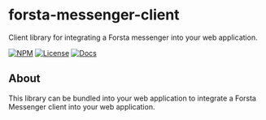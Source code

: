 forsta-messenger-client
========
Client library for integrating a Forsta messenger into your web application.


[![NPM](https://img.shields.io/npm/v/forsta-messenger-client.svg)](https://www.npmjs.com/package/forsta-messenger-client)
[![License](https://img.shields.io/npm/l/forsta-messenger-client.svg)](https://github.com/ForstaLabs/forsta-messenger-client)
[![Docs](https://img.shields.io/badge/docs-api-lightgrey.svg)](https://forstalabs.github.io/forsta-messenger-client/docs/index.html)


About
--------
This library can be bundled into your web application to integrate a Forsta
Messenger client into your web application.


